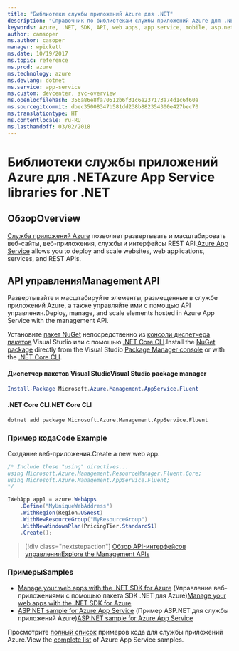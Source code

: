 ```yaml
---
title: "Библиотеки службы приложений Azure для .NET"
description: "Справочник по библиотекам службы приложений Azure для .NET"
keywords: Azure, .NET, SDK, API, web apps, app service, mobile, asp.net
author: camsoper
ms.author: casoper
manager: wpickett
ms.date: 10/19/2017
ms.topic: reference
ms.prod: azure
ms.technology: azure
ms.devlang: dotnet
ms.service: app-service
ms.custom: devcenter, svc-overview
ms.openlocfilehash: 356a86e8fa70512b6f31c6e237173a74d1c6f60a
ms.sourcegitcommit: dbec35008347b581dd238b882354300e427bec70
ms.translationtype: HT
ms.contentlocale: ru-RU
ms.lasthandoff: 03/02/2018
---
```

# <a name="azure-app-service-libraries-for-net"></a><span data-ttu-id="e7f94-104">Библиотеки службы приложений Azure для .NET</span><span class="sxs-lookup"><span data-stu-id="e7f94-104">Azure App Service libraries for .NET</span></span>

## <a name="overview"></a><span data-ttu-id="e7f94-105">Обзор</span><span class="sxs-lookup"><span data-stu-id="e7f94-105">Overview</span></span>

<span data-ttu-id="e7f94-106">[Служба приложений Azure](/azure/app-service/app-service-value-prop-what-is) позволяет развертывать и масштабировать веб-сайты, веб-приложения, службы и интерфейсы REST API.</span><span class="sxs-lookup"><span data-stu-id="e7f94-106">[Azure App Service](/azure/app-service/app-service-value-prop-what-is) allows you to deploy and scale websites, web applications, services, and REST APIs.</span></span>

## <a name="management-api"></a><span data-ttu-id="e7f94-107">API управления</span><span class="sxs-lookup"><span data-stu-id="e7f94-107">Management API</span></span>

<span data-ttu-id="e7f94-108">Развертывайте и масштабируйте элементы, размещенные в службе приложений Azure, а также управляйте ими с помощью API управления.</span><span class="sxs-lookup"><span data-stu-id="e7f94-108">Deploy, manage, and scale elements hosted in Azure App Service with the management API.</span></span>

<span data-ttu-id="e7f94-109">Установите [пакет NuGet](https://www.nuget.org/packages/Microsoft.Azure.Management.AppService.Fluent) непосредственно из [консоли диспетчера пакетов][PackageManager] Visual Studio или с помощью [.NET Core CLI][DotNetCLI].</span><span class="sxs-lookup"><span data-stu-id="e7f94-109">Install the [NuGet package](https://www.nuget.org/packages/Microsoft.Azure.Management.AppService.Fluent) directly from the Visual Studio [Package Manager console][PackageManager] or with the [.NET Core CLI][DotNetCLI].</span></span>


#### <a name="visual-studio-package-manager"></a><span data-ttu-id="e7f94-110">Диспетчер пакетов Visual Studio</span><span class="sxs-lookup"><span data-stu-id="e7f94-110">Visual Studio package manager</span></span>

```powershell
Install-Package Microsoft.Azure.Management.AppService.Fluent
```

#### <a name="net-core-cli"></a><span data-ttu-id="e7f94-111">.NET Core CLI</span><span class="sxs-lookup"><span data-stu-id="e7f94-111">.NET Core CLI</span></span>

```bash
dotnet add package Microsoft.Azure.Management.AppService.Fluent
```

### <a name="code-example"></a><span data-ttu-id="e7f94-112">Пример кода</span><span class="sxs-lookup"><span data-stu-id="e7f94-112">Code Example</span></span>

<span data-ttu-id="e7f94-113">Создание веб-приложения.</span><span class="sxs-lookup"><span data-stu-id="e7f94-113">Create a new web app.</span></span>

```csharp
/* Include these "using" directives...
using Microsoft.Azure.Management.ResourceManager.Fluent.Core;
using Microsoft.Azure.Management.AppService.Fluent;
*/

IWebApp app1 = azure.WebApps
    .Define("MyUniqueWebAddress")
    .WithRegion(Region.USWest)
    .WithNewResourceGroup("MyResourceGroup")
    .WithNewWindowsPlan(PricingTier.StandardS1)
    .Create();
```

> [!div class="nextstepaction"]
> [<span data-ttu-id="e7f94-114">Обзор API-интерфейсов управления</span><span class="sxs-lookup"><span data-stu-id="e7f94-114">Explore the Management APIs</span></span>](/dotnet/api/overview/azure/appservice/management)

### <a name="samples"></a><span data-ttu-id="e7f94-115">Примеры</span><span class="sxs-lookup"><span data-stu-id="e7f94-115">Samples</span></span>

* <span data-ttu-id="e7f94-116">[Manage your web apps with the .NET SDK for Azure](https://azure.microsoft.com/resources/samples/app-service-web-dotnet-manage/) (Управление веб-приложениями с помощью пакета SDK .NET для Azure)</span><span class="sxs-lookup"><span data-stu-id="e7f94-116">[Manage your web apps with the .NET SDK for Azure](https://azure.microsoft.com/resources/samples/app-service-web-dotnet-manage/)</span></span>
* <span data-ttu-id="e7f94-117">[ASP.NET sample for Azure App Service](https://azure.microsoft.com/resources/samples/app-service-web-dotnet-get-started/) (Пример ASP.NET для службы приложений Azure)</span><span class="sxs-lookup"><span data-stu-id="e7f94-117">[ASP.NET sample for Azure App Service](https://azure.microsoft.com/resources/samples/app-service-web-dotnet-get-started/)</span></span>

<span data-ttu-id="e7f94-118">Просмотрите [полный список](https://azure.microsoft.com/resources/samples/?platform=dotnet&term=app%20service) примеров кода для службы приложений Azure.</span><span class="sxs-lookup"><span data-stu-id="e7f94-118">View the [complete list](https://azure.microsoft.com/resources/samples/?platform=dotnet&term=app%20service) of Azure App Service samples.</span></span>

[PackageManager]: https://docs.microsoft.com/nuget/tools/package-manager-console
[DotNetCLI]: https://docs.microsoft.com/dotnet/core/tools/dotnet-add-package